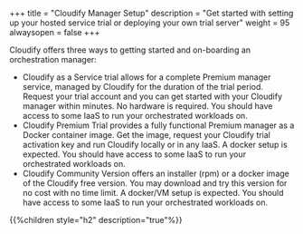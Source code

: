 +++
title = "Cloudify Manager Setup"
description = "Get started with setting up your hosted service trial or deploying your own trial server"
weight = 95
alwaysopen = false
+++

Cloudify offers three ways to getting started and on-boarding an orchestration manager:

* Cloudify as a Service trial allows for a complete Premium manager service, managed by Cloudify for the duration of the trial period.
 Request your trial account and you can get started with your Cloudify manager within minutes. No hardware is required. You should have access to some IaaS to run your orchestrated workloads on.
 * Cloudify Premium Trial provides a fully functional Premium manager as a Docker container image. Get the image, request your Cloudify trial activation key and run Cloudify locally or in any IaaS. A docker setup is expected. You should have access to some IaaS to run your orchestrated workloads on.
 * Cloudify Community Version offers an installer (rpm) or a docker image of the Cloudify free version. You may download and try this version for no cost with no time limit. A docker/VM setup is expected. You should have access to some IaaS to run your orchestrated workloads on.

{{%children style="h2" description="true"%}}
